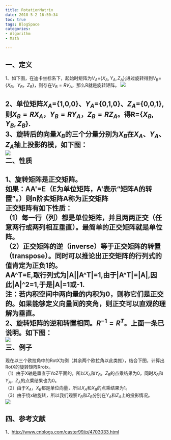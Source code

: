 ```yaml
---
title: RotationMatrix
date: 2018-5-2 16:50:34  
toc: true
tags: BlogSpace  
categories: 
- Algorithm   
- Math

---
```


一、定义
---
1、如下图，在迪卡坐标系下，起始时矩阵为$V_A$={$X_A,Y_A,Z_A$};进过旋转得到$V_B$={$X_B，Y_B，Z_B$}，则存在$V_B=R V_A$，那么R就是旋转矩阵。
![](https://i.imgur.com/2q77ct2.png)  
<!--more-->   
2、单位矩阵$X_A$={1,0,0}、$Y_A$={0,1,0}、$Z_A$={0,0,1},则$X_B=R X_A，Y_B=R Y_A，Z_B=R Z_A$。得R={$X_B,Y_B,Z_B$}.  
3、旋转后的向量$X_B$的三个分量分别为$X_B$在$X_A$、$Y_A$、$Z_A$轴上投影的模，如下图：  
![](https://i.imgur.com/n1jhjz1.png)  
二、性质
---
1、旋转矩阵是正交矩阵。  	  
	如果：AA'=E（E为单位矩阵，A'表示“矩阵A的转置”。）则n阶实矩阵A称为正交矩阵   
正交矩阵有如下性质：  
	（1）每一行（列）都是单位矩阵，并且两两正交（任意两行或两列相互垂直）。最简单的正交矩阵就是单位阵。  
	（2）正交矩阵的逆（inverse）等于正交矩阵的转置（transpose）。同时可以推论出正交矩阵的行列式的值肯定为正负1的。   
		AA^T=E,取行列式为|A||A^T|=1,由于|A^T|=|A|,因此|A|^2=1,于是|A|=1或-1.  
注：若内积空间中两向量的内积为0，则称它们是正交的。如果能够定义向量间的夹角，则正交可以直观的理解为垂直。  
2、旋转矩阵的逆和转置相同。$R^{-1} = R^T$。上面一条已说明。如下图：   
![](https://i.imgur.com/NZtQMLx.png)  
三、例子
---
现在以三个欧拉角中的RotX为例（其余两个欧拉角以此类推），结合下图，计算出RotX的旋转矩阵Rrotx。  
（1）由于X轴是垂直于YoZ平面的，所以$X_A$和$Y_B$，$Z_B$的点乘结果为0，同时$X_B$和$Y_A$，$Z_A$的点乘结果也为0。  
（2）由于$X_A$，$X_B$都是单位向量，所以$X_A$和$X_B$的点乘结果为1。  
（3）由于绕x轴旋转，所以我们观察$Y_B$和$Z_B$分别在$Y_A$和$Z_A$上的投影情况。  
![](https://i.imgur.com/tgxydLi.png)   

四、参考文献
---
1、http://www.cnblogs.com/caster99/p/4703033.html  